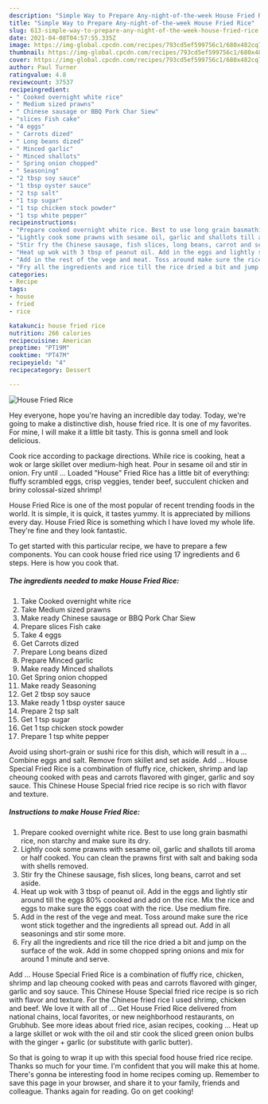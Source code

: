 ```yaml
---
description: "Simple Way to Prepare Any-night-of-the-week House Fried Rice"
title: "Simple Way to Prepare Any-night-of-the-week House Fried Rice"
slug: 613-simple-way-to-prepare-any-night-of-the-week-house-fried-rice
date: 2021-04-08T04:57:55.335Z
image: https://img-global.cpcdn.com/recipes/793cd5ef599756c1/680x482cq70/house-fried-rice-recipe-main-photo.jpg
thumbnail: https://img-global.cpcdn.com/recipes/793cd5ef599756c1/680x482cq70/house-fried-rice-recipe-main-photo.jpg
cover: https://img-global.cpcdn.com/recipes/793cd5ef599756c1/680x482cq70/house-fried-rice-recipe-main-photo.jpg
author: Paul Turner
ratingvalue: 4.8
reviewcount: 37537
recipeingredient:
- " Cooked overnight white rice"
- " Medium sized prawns"
- " Chinese sausage or BBQ Pork Char Siew"
- "slices Fish cake"
- "4 eggs"
- " Carrots dized"
- " Long beans dized"
- " Minced garlic"
- " Minced shallots"
- " Spring onion chopped"
- " Seasoning"
- "2 tbsp soy sauce"
- "1 tbsp oyster sauce"
- "2 tsp salt"
- "1 tsp sugar"
- "1 tsp chicken stock powder"
- "1 tsp white pepper"
recipeinstructions:
- "Prepare cooked overnight white rice. Best to use long grain basmathi rice, non starchy and make sure its dry."
- "Lightly cook some prawns with sesame oil, garlic and shallots till aroma or half cooked. You can clean the prawns first with salt and baking soda with shells removed."
- "Stir fry the Chinese sausage, fish slices, long beans, carrot and set aside."
- "Heat up wok with 3 tbsp of peanut oil. Add in the eggs and lightly stir around till the eggs 80% coooked and add on the rice. Mix the rice and eggs to make sure the eggs coat with the rice. Use medium fire."
- "Add in the rest of the vege and meat. Toss around make sure the rice wont stick together and the ingredients all spread out. Add in all seasonings and stir some more."
- "Fry all the ingredients and rice till the rice dried a bit and jump on the surface of the wok. Add in some chopped spring onions and mix for around 1 minute and serve."
categories:
- Recipe
tags:
- house
- fried
- rice

katakunci: house fried rice 
nutrition: 266 calories
recipecuisine: American
preptime: "PT19M"
cooktime: "PT47M"
recipeyield: "4"
recipecategory: Dessert

---
```



![House Fried Rice](https://img-global.cpcdn.com/recipes/793cd5ef599756c1/680x482cq70/house-fried-rice-recipe-main-photo.jpg)

Hey everyone, hope you're having an incredible day today. Today, we're going to make a distinctive dish, house fried rice. It is one of my favorites. For mine, I will make it a little bit tasty. This is gonna smell and look delicious.

Cook rice according to package directions. While rice is cooking, heat a wok or large skillet over medium-high heat. Pour in sesame oil and stir in onion. Fry until … Loaded &#34;House&#34; Fried Rice has a little bit of everything: fluffy scrambled eggs, crisp veggies, tender beef, succulent chicken and briny colossal-sized shrimp!

House Fried Rice is one of the most popular of recent trending foods in the world. It is simple, it is quick, it tastes yummy. It is appreciated by millions every day. House Fried Rice is something which I have loved my whole life. They're fine and they look fantastic.


To get started with this particular recipe, we have to prepare a few components. You can cook house fried rice using 17 ingredients and 6 steps. Here is how you cook that.

<!--inarticleads1-->

##### The ingredients needed to make House Fried Rice:

1. Take  Cooked overnight white rice
1. Take  Medium sized prawns
1. Make ready  Chinese sausage or BBQ Pork Char Siew
1. Prepare slices Fish cake
1. Take 4 eggs
1. Get  Carrots dized
1. Prepare  Long beans dized
1. Prepare  Minced garlic
1. Make ready  Minced shallots
1. Get  Spring onion chopped
1. Make ready  Seasoning
1. Get 2 tbsp soy sauce
1. Make ready 1 tbsp oyster sauce
1. Prepare 2 tsp salt
1. Get 1 tsp sugar
1. Get 1 tsp chicken stock powder
1. Prepare 1 tsp white pepper


Avoid using short-grain or sushi rice for this dish, which will result in a … Combine eggs and salt. Remove from skillet and set aside. Add … House Special Fried Rice is a combination of fluffy rice, chicken, shrimp and lap cheoung cooked with peas and carrots flavored with ginger, garlic and soy sauce. This Chinese House Special fried rice recipe is so rich with flavor and texture. 

<!--inarticleads2-->

##### Instructions to make House Fried Rice:

1. Prepare cooked overnight white rice. Best to use long grain basmathi rice, non starchy and make sure its dry.
1. Lightly cook some prawns with sesame oil, garlic and shallots till aroma or half cooked. You can clean the prawns first with salt and baking soda with shells removed.
1. Stir fry the Chinese sausage, fish slices, long beans, carrot and set aside.
1. Heat up wok with 3 tbsp of peanut oil. Add in the eggs and lightly stir around till the eggs 80% coooked and add on the rice. Mix the rice and eggs to make sure the eggs coat with the rice. Use medium fire.
1. Add in the rest of the vege and meat. Toss around make sure the rice wont stick together and the ingredients all spread out. Add in all seasonings and stir some more.
1. Fry all the ingredients and rice till the rice dried a bit and jump on the surface of the wok. Add in some chopped spring onions and mix for around 1 minute and serve.


Add … House Special Fried Rice is a combination of fluffy rice, chicken, shrimp and lap cheoung cooked with peas and carrots flavored with ginger, garlic and soy sauce. This Chinese House Special fried rice recipe is so rich with flavor and texture. For the Chinese fried rice I used shrimp, chicken and beef. We love it with all of … Get House Fried Rice delivered from national chains, local favorites, or new neighborhood restaurants, on Grubhub. See more ideas about fried rice, asian recipes, cooking … Heat up a large skillet or wok with the oil and stir cook the sliced green onion bulbs with the ginger + garlic (or substitute with garlic butter). 

So that is going to wrap it up with this special food house fried rice recipe. Thanks so much for your time. I'm confident that you will make this at home. There's gonna be interesting food in home recipes coming up. Remember to save this page in your browser, and share it to your family, friends and colleague. Thanks again for reading. Go on get cooking!
